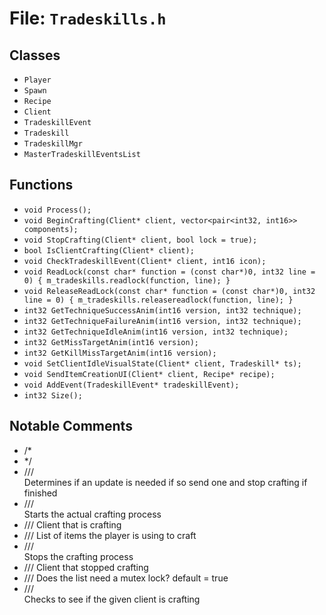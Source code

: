 # File: `Tradeskills.h`

## Classes

- `Player`
- `Spawn`
- `Recipe`
- `Client`
- `TradeskillEvent`
- `Tradeskill`
- `TradeskillMgr`
- `MasterTradeskillEventsList`

## Functions

- `void Process();`
- `void BeginCrafting(Client* client, vector<pair<int32, int16>> components);`
- `void StopCrafting(Client* client, bool lock = true);`
- `bool IsClientCrafting(Client* client);`
- `void CheckTradeskillEvent(Client* client, int16 icon);`
- `void ReadLock(const char* function = (const char*)0, int32 line = 0) { m_tradeskills.readlock(function, line); }`
- `void ReleaseReadLock(const char* function = (const char*)0, int32 line = 0) { m_tradeskills.releasereadlock(function, line); }`
- `int32 GetTechniqueSuccessAnim(int16 version, int32 technique);`
- `int32 GetTechniqueFailureAnim(int16 version, int32 technique);`
- `int32 GetTechniqueIdleAnim(int16 version, int32 technique);`
- `int32 GetMissTargetAnim(int16 version);`
- `int32 GetKillMissTargetAnim(int16 version);`
- `void SetClientIdleVisualState(Client* client, Tradeskill* ts);`
- `void SendItemCreationUI(Client* client, Recipe* recipe);`
- `void AddEvent(TradeskillEvent* tradeskillEvent);`
- `int32 Size();`

## Notable Comments

- /*
- */
- /// <summary>Determines if an update is needed if so send one and stop crafting if finished</summary>
- /// <summary>Starts the actual crafting process</summary>
- /// <param name='client'>Client that is crafting</param>
- /// <param name='components'>List of items the player is using to craft</param>
- /// <summary>Stops the crafting process</summary>
- /// <param name='client'>Client that stopped crafting</param>
- /// <param name='lock'>Does the list need a mutex lock? default = true</param>
- /// <summary>Checks to see if the given client is crafting</summary>
